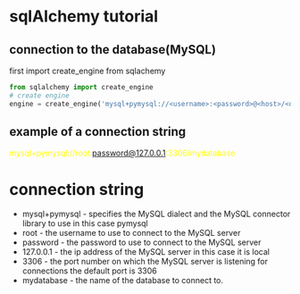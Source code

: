 # sqlAlchemy tutorial
## connection to the database(MySQL)
first import create_engine from sqlachemy
```python
from sqlalchemy import create_engine
# create engine
engine = create_engine('mysql+pymysql://<username>:<password>@<host>/<database_name>')
```
## example of a connection string
<span style ='color:yellow'>mysql+pymysql://root:password@127.0.0.1:3306/mydatabase</span>

# connection string
 - mysql+pymysql - specifies the MySQL dialect and the MySQL connector library to use in this case pymysql
- root - the username to use to connect to the MySQL server
- password - the password to use to connect to the MySQL server
- 127.0.0.1 - the ip address of the MySQL server in this case it is local
- 3306 - the port number on which the MySQL server is listening for connections the default port is 3306
- mydatabase - the name of the database to connect to.